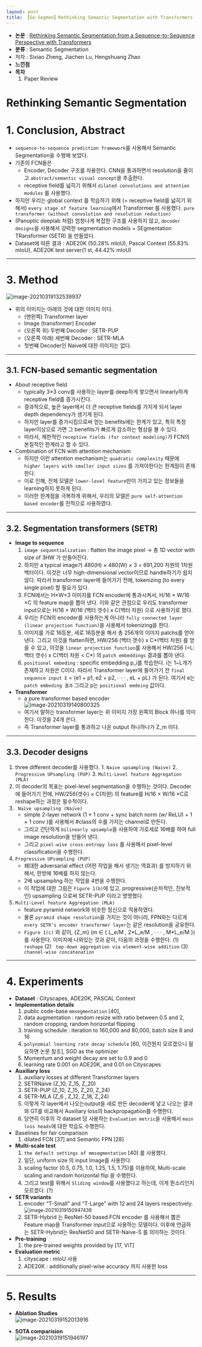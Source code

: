 ```yaml
---
layout: post
title: 【Se-Segmen】Rethinking Semantic Segmentation with Transformers
---
```


- **논문** : [Rethinking Semantic Segmentation from a Sequence-to-Sequence Perspective with Transformers](https://arxiv.org/abs/2012.15840)
- **분류** : Semantic Segmentation
- 저자 : Sixiao Zheng, Jiachen Lu, Hengshuang Zhao
- **느낀점** 
- **목차**
  1. Paper Review



# Rethinking Semantic Segmentation

# 1. Conclusion, Abstract

- `sequence-to-sequence prediction framework`를 사용해서 Semantic Segmentation을 수행해 보았다.
- 기존의 FCN들은
  - Encoder, Decoder 구조를 차용한다. CNN을 통과하면서 resolution을 줄이고  `abstract/semantic visual concept`을 추출한다.
  - receptive field를 넓히기 위해서 `dilated convolutions and attention modules` 를 사용했다. 
- 하지만 우리는 global context 를 학습하기 위해 (=  receptive field를 넓히기 위해서) `every stage of feature learning`에서 Transformer 를 사용했다. `pure transformer (without convolution and resolution reduction)`
- (Panoptic deeplab 처럼) 엄청나게 복잡한 구조를 사용하지 않고, `decoder designs`을 사용해서 강력한 segmentation models =  SEgmentation TRansformer (SETR) 을 만들었다. 
- Dataset에 따른 결과 : ADE20K (50.28% mIoU), Pascal Context (55.83% mIoU), ADE20K test server(1 st, 44.42% mIoU)



---

# 3. Method

![image-20210319132539937](https://github.com/junha1125/Imgaes_For_GitBlog/blob/master/Typora/image-20210319132539937.png?raw=tru)

- 위의 이미지는 아래의 것에 대한 이미지 이다.
  - (맨왼쪽) Transformer layer 
  - Image (transformer) Encoder 
  - (오른쪽 위) 두번째 Decoder : SETR-PUP
  - (오른쪽 아래) 세번째 Decoder : SETR-MLA
  - 첫번쨰 Decoder인 Naive에 대한 이미지는 없다.



---

## 3.1. FCN-based semantic segmentation

- About receptive field
  - typically 3×3 conv를 사용하는 layer를 deep하게 쌓으면서 linearly하게 receptive field를 증가시킨다.
  - 결과적으로, 높은 layer에서 더 큰 receptive fields를 가지게 되서 layer depth dependency가 생기게 된다. 
  - 하지만 layer를 증가시킴으로써 얻는 benefits에는 한계가 있고, 특히 특정 layer이상으로 가면 그 benefits가 빠르게 감소하는 형상을 볼 수 있다. 
  - 따라서, 제한적인 `receptive fields (for context modeling)`가 FCN의 본질적인 한계라고 할 수 있다.
- Combination of FCN with attention mechanism
  - 하지만 이런 attention mechanism는 `quadratic complexity` 때문에 `higher layers with smaller input sizes` 를 가져야한다는 한계점이 존재한다.
  - 이로 인해, 전체 모델은 `lower-level feature`만이 가지고 있는 정보들을 learning하지 못하게 된다.
  - 이러한 한계점을 극복하게 위해서, 우리의 모델은 `pure self-attention based encoder`를 전적으로 사용하였다.



---

## 3.2. Segmentation transformers (SETR)

- **Image to sequence**
  1. `image sequentialization` : flatten the image pixel -> 총 1D vector with size of 3HW 가 만들어진다.
  2. 하지만  a typical image가 480(H) × 480(W) × 3 = 691,200 차원의 1차원 백터이다. 이것은 너무 high-dimensional vector이므로 handle하기가 쉽지 않다. 따라서 transformer layer에 들어가기 전에, tokenizing (to every single pixel) 할 필요가 있다.
  3. FCN에서는 H×W×3 이미지를 FCN encoder에 통과시켜서, H/16 × W/16 ×C 의 feature map을 뽑아 낸다. 이와 같은 관점으로 우리도 transformer input으로는 H/16 × W/16 (백터 갯수) x C(백터 차원) 으로 사용하기로 했다.
  4. 우리는 FCN의 encoder를 사용하는게 아니라 `fully connected layer (linear projection function)`을 사용해서 tokenizing을 한다. 
  5. 이미지를 가로 16등분, 세로 16등분을 해서 총 256개의 이미지 patchs를 얻어낸다. 그리고 이것을 flatten하면, HW/256 (백터 갯수) x C\*(백터 차원) 를 얻을 수 있고, 이것을 `linear projection function`를 사용해서 HW/256 (=L: 백터 갯수) x C(백터 차원 < C\*) 의 `patch embeddings` 결과를 뽑아 낸다.
  6. `positional embeding` : specific embedding p_i를 학습한다. i는 1~L개가 존재하고 차원은 C이다. 따라서 Transformer layer에 들어가기 전 `final sequence input E` = {e1 + p1, e2 + p2, · · · , eL + pL} 가 된다. 여기서 e는 `patch embeding 결과` 그리고 p는 `positional emdeing` 값이다.
- **Transformer**
  - a pure transformer based encoder     
    ![image-20210319140800325](https://github.com/junha1125/Imgaes_For_GitBlog/blob/master/Typora/image-20210319140800325.png?raw=tru)
  - 여기서 말하는 transformer layer는 위 이미지 가장 왼쪽의 Block 하나를 의미한다. 이것을 24개 쓴다.
  - 즉 Transformer layer를 통과하고 나온 output 하나하나가 Z_m 이다.



---

## 3.3. Decoder designs

1. three different decoder를 사용했다. 1. `Naive upsampling (Naive)` 2. `Progressive UPsampling (PUP)` 3. `Multi-Level feature Aggregation (MLA)`
2. 이 decoder의 목표는 pixel-level segmentation을 수행하는 것이다. Decoder에 들어가기 전에, HW/256(갯수) × C(차원) 의 feature를 H/16 × W/16 ×C로 reshape하는 과정은 필수적이다.
3. ` Naive upsampling (Naive)`
   - simple 2-layer network (1 × 1 conv + sync batch norm (w/ ReLU) + 1 × 1 conv )를 사용해서 \#class의 수를 가지는 channel로 만든다. 
   - 그리고 간단하게 `bilinearly upsample`을 사용하여 가로세로 16배를 하여  full image resolution을 만들어 낸다. 
   - 그리고 `pixel-wise cross-entropy loss` 를 사용해서 pixel-level classification을 수행한다.
4. `Progressive UPsampling (PUP)` 
   - 쵀대한 adversarial effect (어떤 작업을 해서 생기는 역효과) 를 방지하기 위해서, 한방에 16배를 하지 않는다. 
   - 2배 upsampling 하는 작업을 4번을 수행한다. 
   - 이 작업에 대한 그림은 `Figure 1(b)`에 있고, progressive(순차적인, 진보적인) upsampling 으로써 SETR-PUP 이라고 명명했다.
5. `Multi-Level feature Aggregation (MLA)`
   - feature pyramid network와 비슷한 정신으로 적용하였다. 
   - 물론 `pyramid shape resolution`을 가지는 것이 아니라, FPN와는 다르게 `every SETR’s encoder transformer layer`는 같은 resolution을 공유한다.
   - `Figure 1(c)` 와 같이, {Z_m} (m ∈ { L_e/M , 2\*L_e/M , · · · , M\*L_e/M }) 를 사용한다. 이미지에 나와있는 것과 같이, 다음의 과정을 수행한다. (1) `reshape` (2) ` top-down aggregation via element-wise addition` (3) ` channel-wise concatenation`



---

# 4. Experiments

- **Dataset** : Cityscapes, ADE20K, PASCAL Context
- **Implementation details** 
  1. public code-base `mmsegmentation` [40],
  2. data augmentation : random resize with ratio between 0.5 and 2, random cropping, random horizontal flipping
  3. training schedule :  iteration to 160,000 and 80,000, batch size 8 and 16 
  4. `polynomial learning rate decay schedule` [60, 이건뭔지 모르겠으니 필요하면 논문 참조], SGD as the optimizer
  5. Momentum and weight decay are set to 0.9 and 0 
  6.  learning rate 0.001 on ADE20K, and  0.01 on Cityscapes
- **Auxiliary loss**
  1. auxiliary losses at different Transformer layers
  2. SETRNaive (Z_10, Z_15, Z_20)
  3. SETR-PUP (Z_10, Z_15, Z_20, Z_24)
  4. SETR-MLA (Z_6 , Z_12, Z_18, Z_24)
  5. 이렇게 각 layer에서 나오는output을 새로 만든 decoder에 넣고 나오는 결과와 GT를 비교해서 Auxiliary loss의 backpropagation를 수행한다.
  6. 당연히 이후의 각 dataset 당 사용하는 `Evaluation metric`을 사용해서 `main loss heads`에 대한 학습도 수행한다.
- Baselines for fair comparison
  1.  dilated FCN [37] and Semantic FPN [28]
- **Multi-scale test**
  1. `the default settings of mmsegmentation` [40] 를 사용했다.
  2. 일단, uniform size 의 input Image를 사용한다. 
  3. scaling factor (0.5, 0.75, 1.0, 1.25, 1.5, 1.75)를 이용하여, Multi-scale scaling and random horizontal flip 을 수행한다. 
  4. 그리고 test를 위해서 `Sliding window`를 사용했다고 하는데, 이게 뭔소리인지 모르겠다. (?)
- **SETR variants**
  1. encoder “T-Small” and “T-Large” with 12 and 24 layers respectively.   
     <img src="https://github.com/junha1125/Imgaes_For_GitBlog/blob/master/Typora/image-20210319150947438.png?raw=tru" alt="image-20210319150947438" style="zoom:90%;" />
  2. SETR-Hybrid 는 ResNet-50 based FCN encoder 를 사용해서 뽑은 Feature map을 Transformer input으로 사용하는 모델이다. 이후에 언급하는 SETR-Hybrid는 ResNet50 and SETR-Naive-S 를 의미하는 것이다.
- **Pre-training**
  1.  the pre-trained weights provided by [17, ViT]
- **Evaluation metric**
  1. cityscape : mIoU 사용
  2. ADE20K : additionally pixel-wise accuracy 까지 사용한 loss



---

# 5. Results

- **Ablation Studies**      
  ![image-20210319152013916](https://github.com/junha1125/Imgaes_For_GitBlog/blob/master/Typora/image-20210319152013916.png?raw=tru)



- **SOTA comparision**    
  ![image-20210319151946197](https://github.com/junha1125/Imgaes_For_GitBlog/blob/master/Typora/image-20210319151946197.png?raw=tru)































































